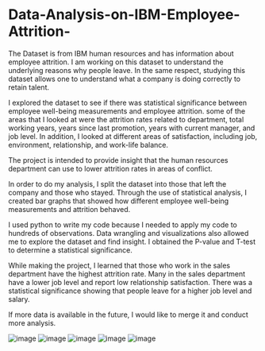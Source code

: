 # Data-Analysis-on-IBM-Employee-Attrition-
The Dataset is from IBM human resources and has information about employee attrition. I am working on this dataset to understand the underlying reasons why people leave.
In the same respect, studying this dataset allows one to understand what a company is doing correctly to retain talent. 

I explored the dataset to see if there was statistical significance between employee well-being measurements and employee attrition. 
some of the areas that I looked at were the attrition rates related to department, total working years, years since last promotion, years with current manager, and job level. 
In addition, I looked at different areas of satisfaction, including job, environment, relationship, and work-life balance.

The project is intended to provide insight that the human resources department can use to lower attrition rates in areas of conflict. 

In order to do my analysis, I split the dataset into those that left the company and those who stayed. Through the use of statistical analysis, I created bar graphs that showed how different
employee well-being measurements and attrition behaved. 

I used python to write my code because I needed to apply my code to hundreds of observations. Data wrangling and visualizations also allowed me to explore the dataset and find insight. 
I obtained the P-value and T-test to determine a statistical significance. 

While making the project, I learned that those who work in the sales department have the highest attrition rate. Many in the sales department have a lower job level and report low relationship satisfaction.
There was a statistical significance showing that people leave for a higher job level and salary. 

If more data is available in the future, I would like to merge it and conduct more analysis. 

![image](https://github.com/carlosgsp2/Data-Analysis-on-IBM-Employee-Attrition-/assets/145519266/3cd4ebc6-0afe-4f04-bc1b-4334e640085b)
![image](https://github.com/carlosgsp2/Data-Analysis-on-IBM-Employee-Attrition-/assets/145519266/35da04dc-0f07-4b72-933c-89f1c5d7a97c)
![image](https://github.com/carlosgsp2/Data-Analysis-on-IBM-Employee-Attrition-/assets/145519266/a33f2224-416b-466e-a3a2-6e95dcab47ae)
![image](https://github.com/carlosgsp2/Data-Analysis-on-IBM-Employee-Attrition-/assets/145519266/588027e2-313c-495a-9396-82bae1548baa)
![image](https://github.com/carlosgsp2/Data-Analysis-on-IBM-Employee-Attrition-/assets/145519266/5eb81b55-3989-4401-9ef7-90b5169eb45d)






